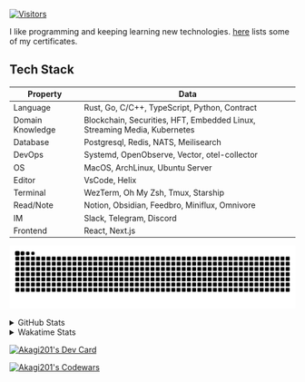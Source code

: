 <!-- markdownlint-disable MD041 MD010 MD033 -->
[![Visitors](https://api.visitorbadge.io/api/daily?path=Akagi201%2FAkagi201&label=Visitors%20Today&countColor=%2337d67a)](https://visitorbadge.io/status?path=Akagi201%2FAkagi201)

I like programming and keeping learning new technologies. [here](https://github.com/Akagi201/blockchain) lists some of my certificates.

## Tech Stack

| Property         	| Data                                                                               	|
|------------------	|------------------------------------------------------------------------------------	|
| Language         	| Rust, Go, C/C++, TypeScript, Python, Contract                                       |
| Domain Knowledge 	| Blockchain, Securities, HFT, Embedded Linux, Streaming Media, Kubernetes            |
| Database         	| Postgresql, Redis, NATS, Meilisearch                                                   |
| DevOps            | Systemd, OpenObserve, Vector, otel-collector                                        |
| OS               	| MacOS, ArchLinux, Ubuntu Server                                                     |
| Editor           	| VsCode, Helix                                                                       |
| Terminal          | WezTerm, Oh My Zsh, Tmux, Starship                                                  |
| Read/Note         | Notion, Obsidian, Feedbro, Miniflux, Omnivore                                       |
| IM               	| Slack, Telegram, Discord                                                            |
| Frontend          | React, Next.js                                                                      |

[![github contribution grid snake animation](https://raw.githubusercontent.com/Akagi201/Akagi201/output/github-contribution-grid-snake.svg#gh-light-mode-only)](https://github.com/Akagi201)

<details>
<summary>GitHub Stats</summary>
  <a href="https://github.com/Akagi201"><img alt="Profile Detail" src="https://raw.githubusercontent.com/Akagi201/Akagi201/master/profile-summary-card-output/dracula/0-profile-details.svg" /></a>
  <a href="https://github.com/Akagi201"><img alt="Github Stats" src="https://raw.githubusercontent.com/Akagi201/Akagi201/master/profile-summary-card-output/dracula/3-stats.svg" /></a>
  <a href="https://github.com/Akagi201"><img alt="Lang By Commits" src="https://raw.githubusercontent.com/Akagi201/Akagi201/master/profile-summary-card-output/dracula/2-most-commit-language.svg" /></a>
</details>

<details>
<summary>Wakatime Stats</summary>
<br>

<!--START_SECTION:waka-->

```txt
From: 03 June 2024 - To: 10 June 2024

Total Time: 31 hrs 41 mins

Other        25 hrs 9 mins   ████████████████████░░░░░   79.42 %
sh           2 hrs 2 mins    █▓░░░░░░░░░░░░░░░░░░░░░░░   06.44 %
Markdown     1 hr 52 mins    █▒░░░░░░░░░░░░░░░░░░░░░░░   05.91 %
Rust         1 hr 20 mins    █░░░░░░░░░░░░░░░░░░░░░░░░   04.22 %
Python       33 mins         ▒░░░░░░░░░░░░░░░░░░░░░░░░   01.77 %
Go           12 mins         ▒░░░░░░░░░░░░░░░░░░░░░░░░   00.67 %
TypeScript   7 mins          ░░░░░░░░░░░░░░░░░░░░░░░░░   00.37 %
INI          6 mins          ░░░░░░░░░░░░░░░░░░░░░░░░░   00.33 %
JSON         5 mins          ░░░░░░░░░░░░░░░░░░░░░░░░░   00.30 %
TOML         5 mins          ░░░░░░░░░░░░░░░░░░░░░░░░░   00.28 %
```

<!--END_SECTION:waka-->

</details>

<a href="https://dly.to/lajulH68cRC"><img src="https://api.daily.dev/devcards/v2/0PgLIuTCuccboR3DWDI4I.png?type=wide&r=z7i" width="900" alt="Akagi201's Dev Card"/></a>

<a href="https://www.codewars.com/users/Akagi201"><img alt="Akagi201's Codewars" src="https://www.codewars.com/users/Akagi201/badges/small"></a>
